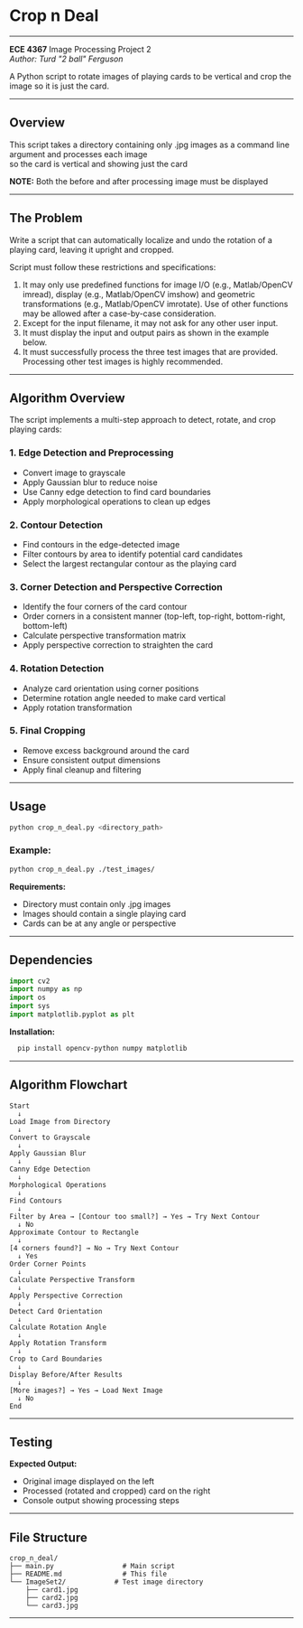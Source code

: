 # Crop n Deal

---

**ECE 4367** Image Processing Project 2 \
*Author: Turd "2 ball" Ferguson*

A Python script to rotate images of playing cards to be vertical and crop the image so it is just the card.

---

## Overview

This script takes a directory containing only .jpg images as a command line argument and processes each image \
so the card is vertical and showing just the card

**NOTE:** Both the before and after processing image must be displayed

---

## The Problem

Write a script that can automatically localize and undo the rotation of a playing card, leaving it
upright and cropped.

Script must follow these restrictions and specifications:
1. It may only use predefined functions for image I/O (e.g., Matlab/OpenCV imread), display (e.g.,
Matlab/OpenCV imshow) and geometric transformations (e.g., Matlab/OpenCV imrotate). Use of other
functions may be allowed after a case-by-case consideration.
2. Except for the input filename, it may not ask for any other user input.
3. It must display the input and output pairs as shown in the example below.
4. It must successfully process the three test images that are provided. Processing other test
images is highly recommended.

---

## Algorithm Overview

The script implements a multi-step approach to detect, rotate, and crop playing cards:

### 1. **Edge Detection and Preprocessing**
   - Convert image to grayscale
   - Apply Gaussian blur to reduce noise
   - Use Canny edge detection to find card boundaries
   - Apply morphological operations to clean up edges

### 2. **Contour Detection**
   - Find contours in the edge-detected image
   - Filter contours by area to identify potential card candidates
   - Select the largest rectangular contour as the playing card

### 3. **Corner Detection and Perspective Correction**
   - Identify the four corners of the card contour
   - Order corners in a consistent manner (top-left, top-right, bottom-right, bottom-left)
   - Calculate perspective transformation matrix
   - Apply perspective correction to straighten the card

### 4. **Rotation Detection**
   - Analyze card orientation using corner positions
   - Determine rotation angle needed to make card vertical
   - Apply rotation transformation

### 5. **Final Cropping**
   - Remove excess background around the card
   - Ensure consistent output dimensions
   - Apply final cleanup and filtering

---

## Usage

```bash
python crop_n_deal.py <directory_path>
```

### Example:
```bash
python crop_n_deal.py ./test_images/
```

**Requirements:**
- Directory must contain only .jpg images
- Images should contain a single playing card
- Cards can be at any angle or perspective

---

## Dependencies

```python
import cv2
import numpy as np
import os
import sys
import matplotlib.pyplot as plt
```

**Installation:**
```bash
  pip install opencv-python numpy matplotlib 
```

---

## Algorithm Flowchart

```
Start
  ↓
Load Image from Directory
  ↓
Convert to Grayscale
  ↓
Apply Gaussian Blur
  ↓
Canny Edge Detection
  ↓
Morphological Operations
  ↓
Find Contours
  ↓
Filter by Area → [Contour too small?] → Yes → Try Next Contour
  ↓ No
Approximate Contour to Rectangle
  ↓
[4 corners found?] → No → Try Next Contour
  ↓ Yes
Order Corner Points
  ↓
Calculate Perspective Transform
  ↓
Apply Perspective Correction
  ↓
Detect Card Orientation
  ↓
Calculate Rotation Angle
  ↓
Apply Rotation Transform
  ↓
Crop to Card Boundaries
  ↓
Display Before/After Results
  ↓
[More images?] → Yes → Load Next Image
  ↓ No
End
```

---

## Testing

**Expected Output:**
- Original image displayed on the left
- Processed (rotated and cropped) card on the right
- Console output showing processing steps

---

## File Structure

```
crop_n_deal/
├── main.py                 # Main script
├── README.md               # This file
└── ImageSet2/            # Test image directory
    ├── card1.jpg
    ├── card2.jpg
    └── card3.jpg
```

---
